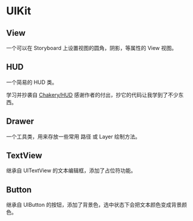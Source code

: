 
# UIKit

## View

一个可以在 Storyboard 上设置视图的圆角，阴影，等属性的 View 视图。

## HUD

一个简易的 HUD 类。

学习并抄袭自 [Chakery/HUD](https://github.com/Chakery/HUD) 感谢作者的付出，抄它的代码让我学到了不少东西。

## Drawer

一个工具类，用来存放一些常用 路径 或 Layer 绘制方法。

## TextView

继承自 UITextView 的文本编辑框，添加了占位符功能。

## Button

继承自 UIButton 的按钮，添加了背景色，选中状态下会把文本颜色变成背景颜色。